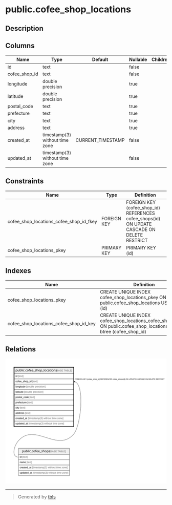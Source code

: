 # public.cofee_shop_locations

## Description

## Columns

| Name          | Type                           | Default           | Nullable | Children | Parents                                     | Comment |
| ------------- | ------------------------------ | ----------------- | -------- | -------- | ------------------------------------------- | ------- |
| id            | text                           |                   | false    |          |                                             |         |
| cofee_shop_id | text                           |                   | false    |          | [public.cofee_shops](public.cofee_shops.md) |         |
| longitude     | double precision               |                   | true     |          |                                             |         |
| latitude      | double precision               |                   | true     |          |                                             |         |
| postal_code   | text                           |                   | true     |          |                                             |         |
| prefecture    | text                           |                   | true     |          |                                             |         |
| city          | text                           |                   | true     |          |                                             |         |
| address       | text                           |                   | true     |          |                                             |         |
| created_at    | timestamp(3) without time zone | CURRENT_TIMESTAMP | false    |          |                                             |         |
| updated_at    | timestamp(3) without time zone |                   | false    |          |                                             |         |

## Constraints

| Name                                    | Type        | Definition                                                                                  |
| --------------------------------------- | ----------- | ------------------------------------------------------------------------------------------- |
| cofee_shop_locations_cofee_shop_id_fkey | FOREIGN KEY | FOREIGN KEY (cofee_shop_id) REFERENCES cofee_shops(id) ON UPDATE CASCADE ON DELETE RESTRICT |
| cofee_shop_locations_pkey               | PRIMARY KEY | PRIMARY KEY (id)                                                                            |

## Indexes

| Name                                   | Definition                                                                                                            |
| -------------------------------------- | --------------------------------------------------------------------------------------------------------------------- |
| cofee_shop_locations_pkey              | CREATE UNIQUE INDEX cofee_shop_locations_pkey ON public.cofee_shop_locations USING btree (id)                         |
| cofee_shop_locations_cofee_shop_id_key | CREATE UNIQUE INDEX cofee_shop_locations_cofee_shop_id_key ON public.cofee_shop_locations USING btree (cofee_shop_id) |

## Relations

![er](public.cofee_shop_locations.svg)

---

> Generated by [tbls](https://github.com/k1LoW/tbls)
